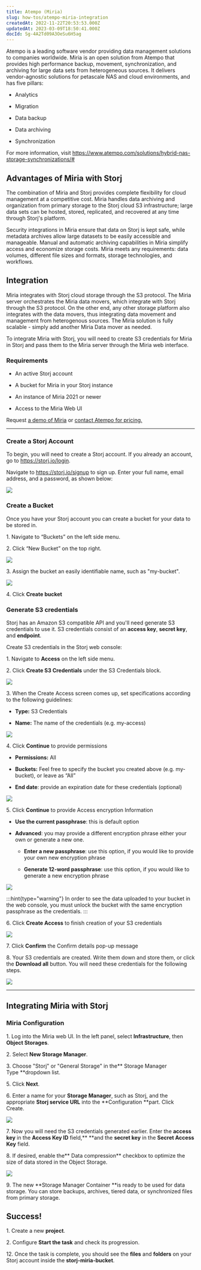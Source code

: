 ```yaml
---
title: Atempo (Miria)
slug: how-tos/atempo-miria-integration
createdAt: 2022-11-22T20:53:53.000Z
updatedAt: 2023-03-09T18:50:41.000Z
docId: Sg-4A2Td09A3OeSu6H5ag
---
```


Atempo is a leading software vendor providing data management solutions to companies worldwide. Miria is an open solution from Atempo that provides high performance backup, movement, synchronization, and archiving for large data sets from heterogeneous sources. It delivers vendor-agnostic solutions for petascale NAS and cloud environments, and has five pillars:

*   Analytics

*   Migration

*   Data backup

*   Data archiving

*   Synchronization

For more information, visit <https://www.atempo.com/solutions/hybrid-nas-storage-synchronizations/#>



## Advantages of Miria with Storj 

The combination of Miria and Storj provides complete flexibility for cloud management at a competitive cost. Miria handles data archiving and organization from primary storage to the Storj cloud S3 infrastructure; large data sets can be hosted, stored, replicated, and recovered at any time through Storj's platform.

Security integrations in Miria ensure that data on Storj is kept safe, while metadata archives allow large datasets to be easily accessible and manageable. Manual and automatic archiving capabilities in Miria simplify access and economize storage costs. Miria meets any requirements: data volumes, different file sizes and formats, storage technologies, and workflows.

## Integration

Miria integrates with Storj cloud storage through the S3 protocol. The Miria server orchestrates the Miria data movers, which integrate with Storj through the S3 protocol. On the other end, any other storage platform also integrates with the data movers, thus integrating data movement and management from heterogenous sources. The Miria solution is fully scalable - simply add another Miria Data mover as needed.

To integrate Miria with Storj, you will need to create S3 credentials for Miria in Storj and pass them to the Miria server through the Miria web interface.

### Requirements

*   An active Storj account

*   A bucket for Miria in your Storj instance

*   An instance of Miria 2021 or newer

*   Access to the Miria Web UI

Request [a demo of Miria](https://www.atempo.com/demo-request/) or [contact Atempo for pricing.](https://www.atempo.com/contact-atempo/)

***

### Create a Storj Account

To begin, you will need to create a Storj account. If you already an account, go to <https://storj.io/login>.

Navigate to <https://storj.io/signup> to sign up. Enter your full name, email address, and a password, as shown below:

![](https://archbee-image-uploads.s3.amazonaws.com/kv3plx2xmXcUGcVl4Lttj/x1VMINrRdadrVk5vLXIBT_capture.PNG)

### Create a Bucket 

Once you have your Storj account you can create a bucket for your data to be stored in.

1\. Navigate to “Buckets” on the left side menu.

2\. Click “New Bucket” on the top right.

![](https://archbee-image-uploads.s3.amazonaws.com/kv3plx2xmXcUGcVl4Lttj/jbnQ38ynnrWl0jnO_j-E5_comet-backup-storj-2.png)

3\. Assign the bucket an easily identifiable name, such as "my-bucket".

![](https://archbee-image-uploads.s3.amazonaws.com/kv3plx2xmXcUGcVl4Lttj/K65vHcrJtRq4S87jICtYx_screenshot-2023-03-09-at-110429-am.png)

4\. Click **Create bucket**

### Generate S3 credentials

Storj has an Amazon S3 compatible API and you'll need generate S3 credentials to use it. S3 credentials consist of an **access key**, **secret key**, and **endpoint**.

Create S3 credentials in the Storj web console:

1\. Navigate to **Access** on the left side menu.

2\. Click **Create S3 Credentials** under the S3 Credentials block.



![](https://archbee-image-uploads.s3.amazonaws.com/kv3plx2xmXcUGcVl4Lttj/EZyAl8Wux2GOlyPd70HnI_screenshot-2023-03-09-at-110900-am.png)

3\. When the Create Access screen comes up, set specifications according to the following guidelines:

*   **Type:** S3 Credentials

*   **Name:** The name of the credentials (e.g. my-access)

![](https://archbee-image-uploads.s3.amazonaws.com/kv3plx2xmXcUGcVl4Lttj/Cv1Lirp-3-OueRk-YAR8u_image.png)

4\. Click **Continue** to provide permissions

*   **Permissions:** All

*   **Buckets:** Feel free to specify the bucket you created above (e.g. my-bucket), or leave as “All”

*   **End date**: provide an expiration date for these credentials (optional)

![](https://archbee-image-uploads.s3.amazonaws.com/kv3plx2xmXcUGcVl4Lttj/gQ8jBHtvd5sFZFuAqth_h_image.png)

5\. Click **Continue** to provide Access encryption Information

*   **Use the current passphrase**: this is default option

*   **Advanced**: you may provide a different encryption phrase either your own or generate a new one.
    *   **Enter a new passphrase**: use this option, if you would like to provide your own new encryption phrase

    *   **Generate 12-word passphrase**: use this option, if you would like to generate a new encryption phrase

![](https://archbee-image-uploads.s3.amazonaws.com/kv3plx2xmXcUGcVl4Lttj/Uxn8zBqXQVmQvsswV3pJ2_image.png)

:::hint{type="warning"}
In order to see the data uploaded to your bucket in the web console, you must unlock the bucket with the same encryption passphrase as the credentials.
:::

6\. Click **Create Access** to finish creation of your S3 credentials

![](https://archbee-image-uploads.s3.amazonaws.com/kv3plx2xmXcUGcVl4Lttj/zk2JE9Z6f3vk_R2cjpdqc_image.png)

7\. Click **Confirm** the Confirm details pop-up message

8\. Your S3 credentials are created. Write them down and store them, or click the **Download all** button. You will need these credentials for the following steps.

![](https://archbee-image-uploads.s3.amazonaws.com/kv3plx2xmXcUGcVl4Lttj/xH5tgzVKXn-uK2hVfSo8e_image.png)

***

## Integrating Miria with Storj

### Miria Configuration

1\. Log into the Miria web UI. In the left panel, select **Infrastructure**, then **Object Storages**.&#x20;

2\. Select **New Storage Manager**.

3\. Choose "Storj" or "General Storage" in the** Storage Manager Type **dropdown list.

5\. Click **Next**.

6\. Enter a name for your **Storage Manager**, such as Storj, and the appropriate **Storj service URL** into the **Configuration **part. Click Create. 

![](https://archbee-image-uploads.s3.amazonaws.com/kv3plx2xmXcUGcVl4Lttj/zM2lJCGBJZOFUWbZW7fPc_0.png)

7\. Now you will need the S3 credentials generated earlier. Enter the **access key** in the **Access Key ID** field,** **and the **secret key** in the **Secret Access Key** field.

8\. If desired, enable the** Data compression** checkbox to optimize the size of data stored in the Object Storage.

![](https://archbee-image-uploads.s3.amazonaws.com/kv3plx2xmXcUGcVl4Lttj/KApbFdOcEAxy0sPeG-Xyr_2.png)

9\. The new **Storage Manager Container **is ready to be used for data storage. You can store backups, archives, tiered data, or synchronized files from primary storage.&#x20;

## Success!

1\. Create a new **project**.&#x20;

2\. Configure **Start the task** and check its progression.

12\. Once the task is complete, you should see the **files** and **folders** on your Storj account inside the **storj-miria-bucket**.

